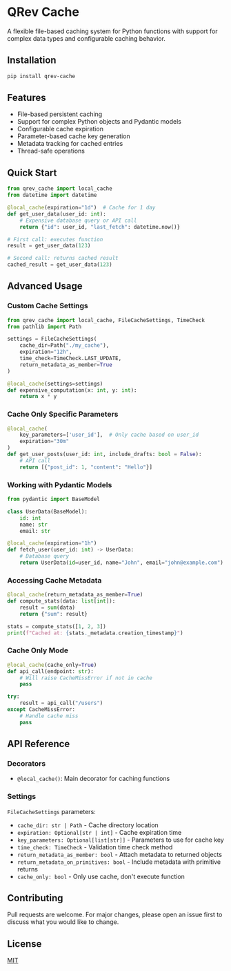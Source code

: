 # QRev Cache

A flexible file-based caching system for Python functions with support for complex data types and configurable caching behavior.

## Installation

```bash
pip install qrev-cache
```

## Features

- File-based persistent caching
- Support for complex Python objects and Pydantic models
- Configurable cache expiration
- Parameter-based cache key generation
- Metadata tracking for cached entries
- Thread-safe operations

## Quick Start

```python
from qrev_cache import local_cache
from datetime import datetime

@local_cache(expiration="1d")  # Cache for 1 day
def get_user_data(user_id: int):
    # Expensive database query or API call
    return {"id": user_id, "last_fetch": datetime.now()}

# First call: executes function
result = get_user_data(123)

# Second call: returns cached result
cached_result = get_user_data(123)
```

## Advanced Usage

### Custom Cache Settings

```python
from qrev_cache import local_cache, FileCacheSettings, TimeCheck
from pathlib import Path

settings = FileCacheSettings(
    cache_dir=Path("./my_cache"),
    expiration="12h",
    time_check=TimeCheck.LAST_UPDATE,
    return_metadata_as_member=True
)

@local_cache(settings=settings)
def expensive_computation(x: int, y: int):
    return x * y
```

### Cache Only Specific Parameters

```python
@local_cache(
    key_parameters=['user_id'],  # Only cache based on user_id
    expiration="30m"
)
def get_user_posts(user_id: int, include_drafts: bool = False):
    # API call
    return [{"post_id": 1, "content": "Hello"}]
```

### Working with Pydantic Models

```python
from pydantic import BaseModel

class UserData(BaseModel):
    id: int
    name: str
    email: str

@local_cache(expiration="1h")
def fetch_user(user_id: int) -> UserData:
    # Database query
    return UserData(id=user_id, name="John", email="john@example.com")
```

### Accessing Cache Metadata

```python
@local_cache(return_metadata_as_member=True)
def compute_stats(data: list[int]):
    result = sum(data)
    return {"sum": result}

stats = compute_stats([1, 2, 3])
print(f"Cached at: {stats._metadata.creation_timestamp}")
```

### Cache Only Mode

```python
@local_cache(cache_only=True)
def api_call(endpoint: str):
    # Will raise CacheMissError if not in cache
    pass

try:
    result = api_call("/users")
except CacheMissError:
    # Handle cache miss
    pass
```

## API Reference

### Decorators

- `@local_cache()`: Main decorator for caching functions

### Settings

`FileCacheSettings` parameters:
- `cache_dir: str | Path` - Cache directory location
- `expiration: Optional[str | int]` - Cache expiration time
- `key_parameters: Optional[list[str]]` - Parameters to use for cache key
- `time_check: TimeCheck` - Validation time check method
- `return_metadata_as_member: bool` - Attach metadata to returned objects
- `return_metadata_on_primitives: bool` - Include metadata with primitive returns
- `cache_only: bool` - Only use cache, don't execute function

## Contributing

Pull requests are welcome. For major changes, please open an issue first to discuss what you would like to change.

## License

[MIT](https://choosealicense.com/licenses/mit/)
